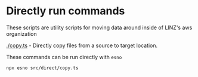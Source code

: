 # Directly run commands

These scripts are utility scripts for moving data around inside of LINZ's aws organization


[./copy.ts](./copy.ts) - Directly copy files from a source to target location.


These commands can be run directly with `esno`

```
npx esno src/direct/copy.ts
```